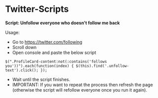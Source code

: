 # Twitter-Scripts



**Script: Unfollow everyone who doesn't follow me back**

Usage: 

- Go to https://twitter.com/following
- Scroll down
- Open console and paste the below script

```
$(".ProfileCard-content:not(:contains('follows you'))").each(function(index) { $(this).find('.unfollow-text').click(); });
```

- Wait until the script finishes. 
- IMPORTANT: If you want to repeat the process then refresh the page (otherwise the script will refollow everyone once you run it again).
